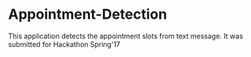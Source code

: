 # Appointment-Detection
This application detects the appointment slots from text message. It was submitted for Hackathon Spring'17
